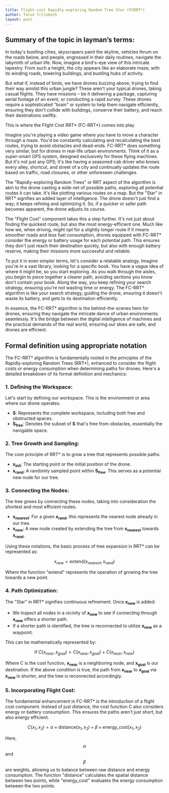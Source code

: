 ```yaml
---
title: Flight-cost Rapidly-exploring Random Tree Star (FCRRT*)
author: Tarun Trilokesh
layout: post
---
```


## Summary of the topic in layman’s terms:

In today's bustling cities, skyscrapers paint the skyline, vehicles thrum on the roads below, and people, engrossed in their daily routines, navigate the labyrinth of urban life. Now, imagine a bird's-eye view of this intricate tapestry. From such a height, the city appears like an elaborate maze, with its winding roads, towering buildings, and bustling hubs of activity.

But what if, instead of birds, we have drones buzzing above, trying to find their way amidst this urban jungle? These aren't your typical drones, taking casual flights. They have missions – be it delivering a package, capturing aerial footage of an event, or conducting a rapid survey. These drones require a sophisticated "brain" or system to help them navigate efficiently, ensuring they don't collide with buildings, conserve their battery, and reach their destinations swiftly.

This is where the Flight Cost RRT* (FC-RRT*) comes into play.

Imagine you're playing a video game where you have to move a character through a maze. You'd be constantly calculating and recalculating the best routes, trying to avoid obstacles and dead-ends. FC-RRT* does something very similar, but for drones in real-life urban environments. Think of it as a super-smart GPS system, designed exclusively for these flying machines. But it's not just any GPS; it's like having a seasoned cab driver who knows every alley, shortcut, and street of a city and continually updates the route based on traffic, road closures, or other unforeseen challenges.

The "Rapidly-exploring Random Trees" or RRT aspect of the algorithm is akin to the drone casting a wide net of possible paths, exploring all potential routes it can take. It's like plotting various routes on a map. But the "Star" in RRT* signifies an added layer of intelligence. The drone doesn't just find a way; it keeps refining and optimizing it. So, if a quicker or safer path becomes apparent, the drone adjusts its course.

The "Flight Cost" component takes this a step further. It's not just about finding the quickest route, but also the most energy-efficient one. Much like how we, when driving, might opt for a slightly longer route if it means smoother roads and less fuel consumption, drones equipped with FC-RRT* consider the energy or battery usage for each potential path. This ensures they don't just reach their destination quickly, but also with enough battery reserve, making their missions more successful and reliable.

To put it in even simpler terms, let's consider a relatable analogy. Imagine you're in a vast library, looking for a specific book. You have a vague idea of where it might be, so you start exploring. As you walk through the aisles, you begin to piece together a clearer path, avoiding sections you know don't contain your book. Along the way, you keep refining your search strategy, ensuring you're not wasting time or energy. The FC-RRT* algorithm is like your search strategy, guiding the drone, ensuring it doesn't waste its battery, and gets to its destination efficiently.

In essence, the FC-RRT* algorithm is the behind-the-scenes hero for drones, ensuring they navigate the intricate dance of urban environments seamlessly. It's the bridge between the digital intelligence of machines and the practical demands of the real world, ensuring our skies are safe, and drones are efficient.


## Formal definition using appropriate notation

The FC-RRT* algorithm is fundamentally rooted in the principles of the Rapidly-exploring Random Trees (RRT*), enhanced to consider the flight costs or energy consumption when determining paths for drones. Here's a detailed breakdown of its formal definition and mechanics:

### 1. **Defining the Workspace**:

Let's start by defining our workspace. This is the environment or area where our drone operates.

- **S**: Represents the complete workspace, including both free and obstructed spaces.
- **S<sub>free</sub>**: Denotes the subset of **S** that's free from obstacles, essentially the navigable space.


### 2. **Tree Growth and Sampling**:

The core principle of RRT* is to grow a tree that represents possible paths.

- **x<sub>init</sub>**: The starting point or the initial position of the drone.
- **x<sub>rand</sub>**: A randomly sampled point within **S<sub>free</sub>**. This serves as a potential new node for our tree.

### 3. **Connecting the Nodes**:

The tree grows by connecting these nodes, taking into consideration the shortest and most efficient routes.

- **x<sub>nearest</sub>**: For a given **x<sub>rand</sub>**, this represents the nearest node already in our tree.
- **x<sub>new</sub>**: A new node created by extending the tree from **x<sub>nearest</sub>** towards **x<sub>rand</sub>**.

Using these notations, the basic process of tree expansion in RRT* can be represented as:


$$ x_{new} = \text{extend}(x_{nearest}, x_{rand}) $$


Where the function "extend" represents the operation of growing the tree towards a new point.

### 4. **Path Optimization**:

The "Star" in RRT* signifies continuous refinement. Once **x<sub>new</sub>** is added:

- We inspect all nodes in a vicinity of **x<sub>new</sub>** to see if connecting through **x<sub>new</sub>** offers a shorter path.
- If a shorter path is identified, the tree is reconnected to utilize **x<sub>new</sub>** as a waypoint.

This can be mathematically represented by:


$$ \text{if } C(x_{near}, x_{goal}) > C(x_{new}, x_{goal}) + C(x_{near}, x_{new}) $$


Where C is the cost function, **x<sub>near</sub>** is a neighboring node, and **x<sub>goal</sub>** is our destination. If the above condition is true, the path from **x<sub>near</sub>** to **x<sub>goal</sub>** via **x<sub>new</sub>** is shorter, and the tree is reconnected accordingly.

### 5. **Incorporating Flight Cost**:

The fundamental enhancement in FC-RRT* is the introduction of a flight cost component. Instead of just distance, the cost function C also considers energy or battery consumption. This ensures the paths aren't just short, but also energy efficient.


$$ C(x_1, x_2) = \alpha \times \text{distance}(x_1, x_2) + \beta \times \text{energy_cost}(x_1, x_2) $$


Here, $$ \alpha $$ and $$ \beta $$ are weights, allowing us to balance between raw distance and energy consumption. The function "distance" calculates the spatial distance between two points, while "energy_cost" evaluates the energy consumption between the two points.
